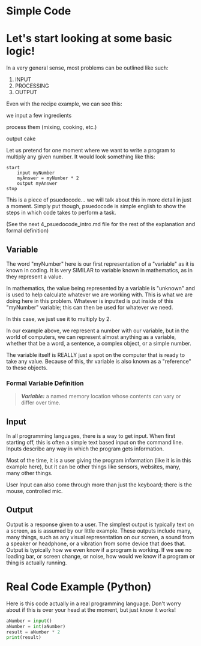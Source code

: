 # Simple Code

# Let's start looking at some basic logic!

In a very general sense, most problems can be outlined like such:

1. INPUT
2. PROCESSING
3. OUTPUT

Even with the recipe example, we can see this:

we input a few ingredients

process them (mixing, cooking, etc.)

output cake

Let us pretend for one moment where we want to write a program
to multiply any given number.
It would look something like this:

```
start
    input myNumber
    myAnswer = myNumber * 2
    output myAnswer
stop
```

This is a piece of psuedocode... we will talk about this in more detail in just a moment.
Simply put though, psuedocode is simple english to show
the steps in which code takes to perform a task.

(See the next 4_psuedocode_intro.md file for the rest of the explanation and formal definition)


## Variable

The word "myNumber" here is our first representation of a "variable" as it
is known in coding. It is very SIMILAR to variable known in mathematics, as in
they represent a value.

In mathematics, the value being represented by a variable is "unknown" and is used to help calculate
whatever we are working with. This is what we are doing here in this problem. Whatever
is inputted is put inside of this "myNumber" variable; this can then be used for whatever we need.

In this case, we just use it to multiply by 2.

In our example above, we represent a number with our variable, but in the world of computers, we
can represent almost anything as a variable, whether that be a word, a sentence, a complex object, or
a simple number.

The variable itself is REALLY just a spot on the computer that is ready to take any value. Because of this,
thr variable is also known as a "reference" to these objects.

### Formal Variable Definition

> _**Variable:**_ a named memory location whose contents can vary or differ over time.

## Input

In all programming languages, there is a way to get input. When first starting off, this is often 
a simple text based input on the command line. Inputs describe any way in which the program gets information.

Most of the time, it is a user giving the program information (like it is in this example here), but it can be other
things like sensors, websites, many, many other things.

User Input can also come through more than just the keyboard; there is the mouse, controlled mic.


## Output

Output is a response given to a user. The simplest output is typically text on a screen, as is assumed by our
little example. These outputs include many, many things, such as any visual representation on our screen, a sound from a 
speaker or headphone, or a vibration from some device that does that. Output is typically how we even know if a 
program is working. If we see no loading bar, or screen change, 
or noise, how would we know if a program or thing is actually running.



# Real Code Example (Python)

Here is this code actually in a real programming language. Don't worry about if 
this is over your head at the moment, but just know it works!

```python
aNumber = input()
aNumber = int(aNumber)
result = aNumber * 2
print(result)
```


